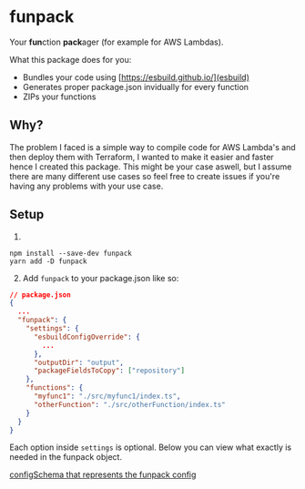 # funpack

Your **fun**ction **pack**ager (for example for AWS Lambdas).

What this package does for you:

- Bundles your code using [https://esbuild.github.io/](esbuild)
- Generates proper package.json invidually for every function
- ZIPs your functions

## Why?

The problem I faced is a simple way to compile code for AWS Lambda's and then deploy them with Terraform, I wanted to make it easier and faster hence I created this package. This might be your case aswell, but I assume there are many different use cases so feel free to create issues if you're having any problems with your use case.

## Setup

1.

```
npm install --save-dev funpack
yarn add -D funpack
```

2. Add `funpack` to your package.json like so:

```json
// package.json
{
  ...
  "funpack": {
    "settings": {
      "esbuildConfigOverride": {
        ...
      },
      "outputDir": "output",
      "packageFieldsToCopy": ["repository"]
    },
    "functions": {
      "myfunc1": "./src/myfunc1/index.ts",
      "otherFunction": "./src/otherFunction/index.ts"
    }
  }
}
```

Each option inside `settings` is optional. Below you can view what exactly is needed in the funpack object.

[configSchema that represents the funpack config](./src/parts/parseConfig.ts)
